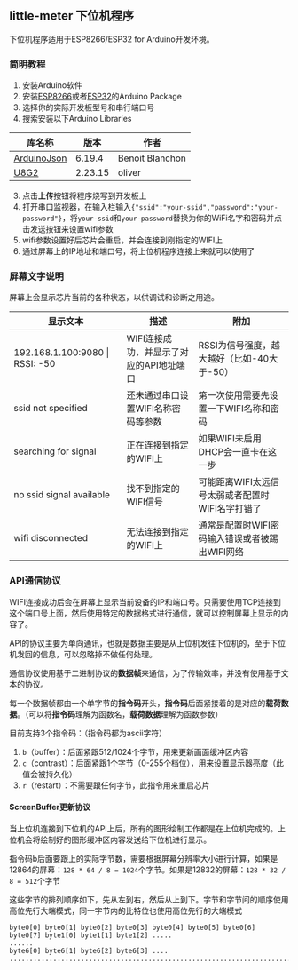 ## little-meter 下位机程序

下位机程序适用于ESP8266/ESP32 for Arduino开发环境。

### 简明教程

1. 安装Arduino软件
2. 安装[ESP8266](https://github.com/esp8266/Arduino#readme)或者[ESP32](https://github.com/espressif/arduino-esp32#readme)的Arduino Package
3. 选择你的实际开发板型号和串行端口号
4. 搜索安装以下Arduino Libraries

| 库名称                                                  | 版本    | 作者            |
| ------------------------------------------------------- | ------- | --------------- |
| [ArduinoJson](https://github.com/bblanchon/ArduinoJson) | 6.19.4  | Benoit Blanchon |
| [U8G2](https://github.com/olikraus/u8g2)                | 2.23.15 | oliver          |

3. 点击**上传**按钮将程序烧写到开发板上
4. 打开串口监视器，在输入栏输入`{"ssid":"your-ssid","password":"your-password"}`，将`your-ssid`和`your-password`替换为你的WiFi名字和密码并点击发送按钮来设置wifi参数
5. wifi参数设置好后芯片会重启，并会连接到刚指定的WIFI上
6. 通过屏幕上的IP地址和端口号，将上位机程序连接上来就可以使用了

### 屏幕文字说明

屏幕上会显示芯片当前的各种状态，以供调试和诊断之用途。

| 显示文本                        | 描述                                    | 附加                                             |
| ------------------------------- | --------------------------------------- | ------------------------------------------------ |
| 192.168.1.100:9080 \| RSSI: -50 | WIFI连接成功，并显示了对应的API地址端口 | RSSI为信号强度，越大越好（比如-40大于-50）       |
| ssid not specified              | 还未通过串口设置WIFI名称密码等参数      | 第一次使用需要先设置一下WIFI名称和密码           |
| searching for signal            | 正在连接到指定的WIFI上                  | 如果WIFI未启用DHCP会一直卡在这一步               |
| no ssid signal available        | 找不到指定的WIFI信号                    | 可能距离WIFI太远信号太弱或者配置时WIFI名字打错了 |
| wifi disconnected               | 无法连接到指定的WIFI上                  | 通常是配置时WIFI密码输入错误或者被踢出WIFI网络   |

### API通信协议

WIFI连接成功后会在屏幕上显示当前设备的IP和端口号。只需要使用TCP连接到这个端口号上面，然后使用特定的数据格式进行通信，就可以控制屏幕上显示的内容了。

API的协议主要为单向通讯，也就是数据主要是从上位机发往下位机的，至于下位机发回的信息，可以忽略掉不做任何处理。

通信协议使用基于二进制协议的**数据帧**来通信，为了传输效率，并没有使用基于文本的协议。

每一个数据帧都由一个单字节的**指令码**开头，**指令码**后面紧接着的是对应的**载荷数据**。（可以将**指令码**理解为函数名，**载荷数据**理解为函数参数）

目前支持3个指令码：（指令码都为ascii字符）

1. `b`（buffer）：后面紧跟512/1024个字节，用来更新画面缓冲区内容
2. `c`（contrast）：后面紧跟1个字节（0-255个档位），用来设置显示器亮度（此值会被持久化）
3. `r`（restart）：不需要跟任何字节，此指令用来重启芯片

#### ScreenBuffer更新协议

当上位机连接到下位机的API上后，所有的图形绘制工作都是在上位机完成的。上位机会将绘制好的图形缓冲区内容发送给下位机进行显示。

指令码b后面要跟上的实际字节数，需要根据屏幕分辨率大小进行计算，如果是12864的屏幕：`128 * 64 / 8 = 1024`个字节。如果是12832的屏幕：`128 * 32 / 8 = 512`个字节

这些字节的排列顺序如下，先从左到右，然后从上到下。字节和字节间的顺序使用高位先行大端模式，同一字节内的比特位也使用高位先行的大端模式

```
byte0[0] byte0[1] byte0[2] byte0[3] byte0[4] byte0[5] byte0[6] byte0[7] byte1[0] byte1[1] byte1[2] .....
......
byte6[0] byte6[1] byte6[2] byte6[3] ....
.............................................................................
```

